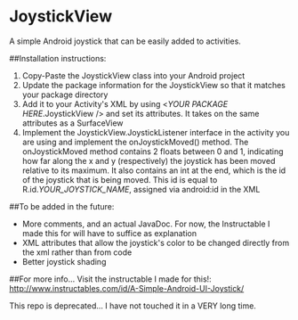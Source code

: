 # JoystickView
A simple Android joystick that can be easily added to activities.

##Installation instructions:
1. Copy-Paste the JoystickView class into your Android project
2. Update the package information for the JoystickView so that it matches your package directory
3. Add it to your Activity's XML by using <*YOUR PACKAGE HERE*.JoystickView /> and set its attributes. It takes on the same attributes as a SurfaceView
4. Implement the JoystickView.JoystickListener interface in the activity you are using and implement the onJoystickMoved() method.
The onJoystickMoved method contains 2 floats between 0 and 1, indicating how far along the x and y (respectively) the joystick has been moved relative to its maximum.
It also contains an int at the end, which is the id of the joystick that is being moved. This id is equal to R.id.*YOUR_JOYSTICK_NAME*, assigned via android:id in the XML

##To be added in the future:
- More comments, and an actual JavaDoc. For now, the Instructable I made this for will have to suffice as explanation
- XML attributes that allow the joystick's color to be changed directly from the xml rather than from code
- Better joystick shading

##For more info...
Visit the instructable I made for this!: http://www.instructables.com/id/A-Simple-Android-UI-Joystick/


This repo is deprecated... I have not touched it in a VERY long time.
